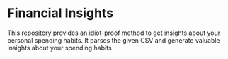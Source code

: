 # Financial Insights
This repository provides an idiot-proof method to get insights about your personal spending habits. It parses the given CSV and generate valuable insights about your spending habits
